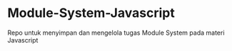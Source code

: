 # Module-System-Javascript
Repo untuk menyimpan dan mengelola tugas Module System pada materi Javascript
